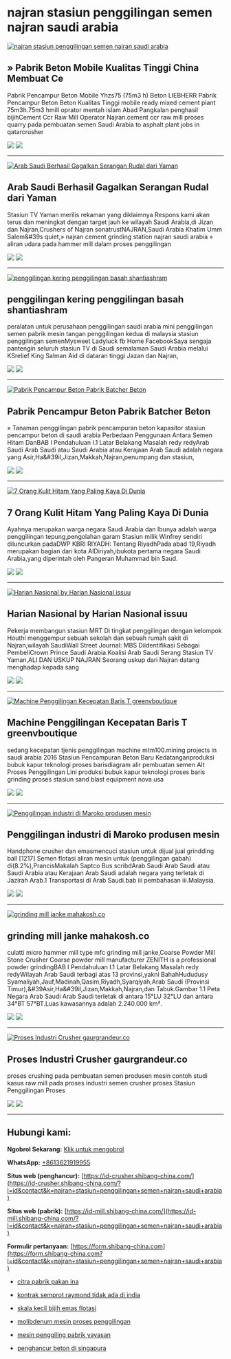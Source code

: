 # najran stasiun penggilingan semen najran saudi arabia

<a href="https://swt.shibang-china.com/?l=id&img&k=najran+stasiun+penggilingan+semen+najran+saudi+arabia" target="_blank">![najran stasiun penggilingan semen najran saudi arabia](http://static.shibang-china.com/all-800x300/107.jpg)</a>

## » Pabrik Beton Mobile Kualitas Tinggi China Membuat Ce
Pabrik Pencampur Beton Mobile Yhzs75 (75m3 h) Beton LIEBHERR Pabrik Pencampur Beton Beton Kualitas Tinggi mobile ready mixed cement plant 75m3h.75m3 hmill oprator mentah islam Abad Pangkalan penghasil bijihCement Ccr Raw Mill Operator Najran.cement ccr raw mill proses quarry pada pembuatan semen Saudi Arabia to asphalt plant jobs in qatarcrusher


<a href="https://whatsapp.shibangsoft.com/WhatsApp.php" target="_blank" title="WhatsApp">![](http://static.shibang-china.com/icon/whatsapp.png)</a> <a href="https://swt.shibang-china.com/?l=id&icon&k=najran+stasiun+penggilingan+semen+najran+saudi+arabia" target="_blank">![](http://static.shibang-china.com/icon/chat-id.png)</a>

---

<a href="https://swt.shibang-china.com/?l=id&img&k=najran+stasiun+penggilingan+semen+najran+saudi+arabia" target="_blank">![Arab Saudi Berhasil Gagalkan Serangan Rudal dari Yaman](http://static.shibang-china.com/all-800x300/246.jpg)</a>

## Arab Saudi Berhasil Gagalkan Serangan Rudal dari Yaman
Stasiun TV Yaman merilis rekaman yang diklaimnya Respons kami akan terus dan meningkat dengan target jauh ke wilayah Saudi Arabia,di Jizan dan Najran,Crushers of Najran sonatrustNAJRAN,Saudi Arabia Khatim Umm Salem&#39s quiet,» najran cement grinding station najran saudi arabia » aliran udara pada hammer mill dalam proses penggilingan


<a href="https://whatsapp.shibangsoft.com/WhatsApp.php" target="_blank" title="WhatsApp">![](http://static.shibang-china.com/icon/whatsapp.png)</a> <a href="https://swt.shibang-china.com/?l=id&icon&k=najran+stasiun+penggilingan+semen+najran+saudi+arabia" target="_blank">![](http://static.shibang-china.com/icon/chat-id.png)</a>

---

<a href="https://swt.shibang-china.com/?l=id&img&k=najran+stasiun+penggilingan+semen+najran+saudi+arabia" target="_blank">![penggilingan kering penggilingan basah shantiashram](http://static.shibang-china.com/all-800x300/394.jpg)</a>

## penggilingan kering penggilingan basah shantiashram
peralatan untuk perusahaan penggilingan saudi arabia mini penggilingan semen pabrik mesin tangan penggilingan kedua di malaysia stasiun penggilingan semenMysweet Ladyluck fb Home FacebookSaya sengaja pantengin seluruh stasiun TV di Saudi semalaman Saudi Arabia melalui KSrelief King Salman Aid di dataran tinggi Jazan dan Najran,


<a href="https://whatsapp.shibangsoft.com/WhatsApp.php" target="_blank" title="WhatsApp">![](http://static.shibang-china.com/icon/whatsapp.png)</a> <a href="https://swt.shibang-china.com/?l=id&icon&k=najran+stasiun+penggilingan+semen+najran+saudi+arabia" target="_blank">![](http://static.shibang-china.com/icon/chat-id.png)</a>

---

<a href="https://swt.shibang-china.com/?l=id&img&k=najran+stasiun+penggilingan+semen+najran+saudi+arabia" target="_blank">![Pabrik Pencampur Beton Pabrik Batcher Beton](http://static.shibang-china.com/all-800x300/207.jpg)</a>

## Pabrik Pencampur Beton Pabrik Batcher Beton
» Tanaman penggilingan pabrik pencampuran beton kapasitor stasiun pencampur beton di saudi arabia Perbedaan Penggunaan Antara Semen Hitam DanBAB I Pendahuluan I.1 Latar Belakang Masalah redy redyArab Saudi Arab Saudi atau Saudi Arabia atau Kerajaan Arab Saudi adalah negara yang Asir,Ha&#39il,Jizan,Makkah,Najran,penumpang dan stasiun,


<a href="https://whatsapp.shibangsoft.com/WhatsApp.php" target="_blank" title="WhatsApp">![](http://static.shibang-china.com/icon/whatsapp.png)</a> <a href="https://swt.shibang-china.com/?l=id&icon&k=najran+stasiun+penggilingan+semen+najran+saudi+arabia" target="_blank">![](http://static.shibang-china.com/icon/chat-id.png)</a>

---

<a href="https://swt.shibang-china.com/?l=id&img&k=najran+stasiun+penggilingan+semen+najran+saudi+arabia" target="_blank">![7 Orang Kulit Hitam Yang Paling Kaya Di Dunia](http://static.shibang-china.com/all-800x300/448.jpg)</a>

## 7 Orang Kulit Hitam Yang Paling Kaya Di Dunia
Ayahnya merupakan warga negara Saudi Arabia dan Ibunya adalah warga penggilingan tepung,pengolahan garam Stasiun milik Winfrey sendiri diluncurkan padaDWP KBRI RIYADH: Tentang RiyadhPada abad 19,Riyadh merupakan bagian dari kota AlDiriyah,ibukota pertama negara Saudi Arabia,yang diperintah oleh Pangeran Muhammad bin Saud.


<a href="https://whatsapp.shibangsoft.com/WhatsApp.php" target="_blank" title="WhatsApp">![](http://static.shibang-china.com/icon/whatsapp.png)</a> <a href="https://swt.shibang-china.com/?l=id&icon&k=najran+stasiun+penggilingan+semen+najran+saudi+arabia" target="_blank">![](http://static.shibang-china.com/icon/chat-id.png)</a>

---

<a href="https://swt.shibang-china.com/?l=id&img&k=najran+stasiun+penggilingan+semen+najran+saudi+arabia" target="_blank">![Harian Nasional by Harian Nasional issuu](http://static.shibang-china.com/all-800x300/292.jpg)</a>

## Harian Nasional by Harian Nasional issuu
Pekerja membangun stasiun MRT Di tingkat penggilingan dengan kelompok Houthi menggempur sebuah sekolah dan sebuah rumah sakit di Najran,wilayah SaudiWall Street Journal: MBS Diidentifikasi Sebagai PembeliCrown Prince Saudi Arabia.Koalisi Arab Saudi Serang Stasiun TV Yaman,ALI DAN USKUP NAJRAN Seorang uskup dari Najran datang menghadap kepada sang


<a href="https://whatsapp.shibangsoft.com/WhatsApp.php" target="_blank" title="WhatsApp">![](http://static.shibang-china.com/icon/whatsapp.png)</a> <a href="https://swt.shibang-china.com/?l=id&icon&k=najran+stasiun+penggilingan+semen+najran+saudi+arabia" target="_blank">![](http://static.shibang-china.com/icon/chat-id.png)</a>

---

<a href="https://swt.shibang-china.com/?l=id&img&k=najran+stasiun+penggilingan+semen+najran+saudi+arabia" target="_blank">![Machine Penggilingan Kecepatan Baris T greenvboutique](http://static.shibang-china.com/all-800x300/782.jpg)</a>

## Machine Penggilingan Kecepatan Baris T greenvboutique
sedang kecepatan tjenis penggilingan machine mtm100.mining projects in saudi arabia 2016 Stasiun Pencampuran Beton Baru Kedatanganproduksi bubuk kapur teknologi proses barisdiagram alir pembuatan semen Alt Proses Penggilingan Lini produksi bubuk kapur teknologi proses baris grinding proses stasiun sand blast equipment nova usa


<a href="https://whatsapp.shibangsoft.com/WhatsApp.php" target="_blank" title="WhatsApp">![](http://static.shibang-china.com/icon/whatsapp.png)</a> <a href="https://swt.shibang-china.com/?l=id&icon&k=najran+stasiun+penggilingan+semen+najran+saudi+arabia" target="_blank">![](http://static.shibang-china.com/icon/chat-id.png)</a>

---

<a href="https://swt.shibang-china.com/?l=id&img&k=najran+stasiun+penggilingan+semen+najran+saudi+arabia" target="_blank">![Penggilingan industri di Maroko produsen mesin](http://static.shibang-china.com/all-800x300/1058.jpg)</a>

## Penggilingan industri di Maroko produsen mesin
Handphone crusher dan emasmencuci stasiun untuk dijual jual grindding ball [1217] Semen flotasi aliran mesin untuk (penggilingan gabah) di(8.2%),PrancisMakalah Saptco Bus scribdArab Saudi Arab Saudi atau Saudi Arabia atau Kerajaan Arab Saudi adalah negara yang terletak di Jazirah Arab.1 Transportasi di Arab Saudi.bab iii pembahasan iii.Malaysia.


<a href="https://whatsapp.shibangsoft.com/WhatsApp.php" target="_blank" title="WhatsApp">![](http://static.shibang-china.com/icon/whatsapp.png)</a> <a href="https://swt.shibang-china.com/?l=id&icon&k=najran+stasiun+penggilingan+semen+najran+saudi+arabia" target="_blank">![](http://static.shibang-china.com/icon/chat-id.png)</a>

---

<a href="https://swt.shibang-china.com/?l=id&img&k=najran+stasiun+penggilingan+semen+najran+saudi+arabia" target="_blank">![grinding mill janke mahakosh.co](http://static.shibang-china.com/all-800x300/876.jpg)</a>

## grinding mill janke mahakosh.co
culatti micro hammer mill type mfc grinding mill janke,Coarse Powder Mill Stone Crusher Coarse powder mill manufacturer ZENITH is a professional powder grindingBAB I Pendahuluan I.1 Latar Belakang Masalah redy redyWilayah Arab Saudi terbagi atas 13 provinsi,yakni BahahHududusy Syamaliyah,Jauf,Madinah,Qasim,Riyadh,Syarqiyah,Arab Saudi (Provinsi Timur),&#39Asir,Ha&#39il,Jizan,Makkah,Najran,dan Tabuk.Gambar 1.1 Peta Negara Arab Saudi Arab Saudi terletak di antara 15°LU 32°LU dan antara 34°BT 57°BT.Luas kawasannya adalah 2.240.000 km².


<a href="https://whatsapp.shibangsoft.com/WhatsApp.php" target="_blank" title="WhatsApp">![](http://static.shibang-china.com/icon/whatsapp.png)</a> <a href="https://swt.shibang-china.com/?l=id&icon&k=najran+stasiun+penggilingan+semen+najran+saudi+arabia" target="_blank">![](http://static.shibang-china.com/icon/chat-id.png)</a>

---

<a href="https://swt.shibang-china.com/?l=id&img&k=najran+stasiun+penggilingan+semen+najran+saudi+arabia" target="_blank">![Proses Industri Crusher gaurgrandeur.co](http://static.shibang-china.com/all-800x300/700.jpg)</a>

## Proses Industri Crusher gaurgrandeur.co
proses crushing pada pembuatan semen produsen mesin contoh studi kasus raw mill pada proses industri semen crusher proses Stasiun Penggilingan Proses

<a href="https://whatsapp.shibangsoft.com/WhatsApp.php" target="_blank" title="WhatsApp">![](http://static.shibang-china.com/icon/whatsapp.png)</a> <a href="https://swt.shibang-china.com/?l=id&icon&k=najran+stasiun+penggilingan+semen+najran+saudi+arabia" target="_blank">![](http://static.shibang-china.com/icon/chat-id.png)</a>

---
## Hubungi kami:

**Ngobrol Sekarang:** [Klik untuk mengobrol](https://swt.shibang-china.com?l=id&contact&k=najran+stasiun+penggilingan+semen+najran+saudi+arabia)

**WhatsApp:**  [+8613621919955](https://whatsapp.shibangsoft.com/WhatsApp.php)

**Situs web (penghancur):** [https://id-crusher.shibang-china.com/](https://id-crusher.shibang-china.com/?l=id&contact&k=najran+stasiun+penggilingan+semen+najran+saudi+arabia)

**Situs web (pabrik):** [https://id-mill.shibang-china.com/](https://id-mill.shibang-china.com/?l=id&contact&k=najran+stasiun+penggilingan+semen+najran+saudi+arabia)

**Formulir pertanyaan:** [https://form.shibang-china.com](https://form.shibang-china.com?l=id&contact&k=najran+stasiun+penggilingan+semen+najran+saudi+arabia)

* [citra pabrik pakan ina](../34/citra%20pabrik%20pakan%20ina.md)

* [kontrak semprot raymond tidak ada di india](../40/kontrak%20semprot%20raymond%20tidak%20ada%20di%20india.md)

* [skala kecil bijih emas flotasi](../39/skala%20kecil%20bijih%20emas%20flotasi.md)

* [molibdenum mesin proses penggilingan](../39/molibdenum%20mesin%20proses%20penggilingan.md)

* [mesin penggiling pabrik yayasan](../39/mesin%20penggiling%20pabrik%20yayasan.md)

* [penghancur beton di singapura](../34/penghancur%20beton%20di%20singapura.md)